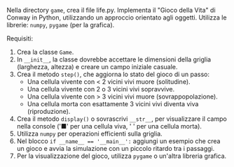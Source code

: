 Nella directory `game`, crea il file life.py.
Implementa il "Gioco della Vita" di Conway in Python, utilizzando un approccio orientato agli oggetti.
Utilizza le librerie: `numpy`, `pygame` (per la grafica).


Requisiti:
1.  Crea la classe `Game`.
2.  In `__init__`, la classe dovrebbe accettare le dimensioni della griglia (larghezza, altezza) e creare un campo iniziale casuale.
3.  Crea il metodo `step()`, che aggiorna lo stato del gioco di un passo:
    - Una cellula vivente con < 2 vicini vivi muore (solitudine).
    - Una cellula vivente con 2 o 3 vicini vivi sopravvive.
    - Una cellula vivente con > 3 vicini vivi muore (sovrappopolazione).
    - Una cellula morta con esattamente 3 vicini vivi diventa viva (riproduzione).
4.  Crea il metodo `display()` o sovrascrivi `__str__`, per visualizzare il campo nella console ('■' per una cellula viva, ' ' per una cellula morta).
5.  Utilizza `numpy` per operazioni efficienti sulla griglia.
6.  Nel blocco `if __name__ == '__main__':` aggiungi un esempio che crea un gioco e avvia la simulazione con un piccolo ritardo tra i passaggi.
7. Per la visualizzazione del gioco, utilizza `pygame` o un'altra libreria grafica.
